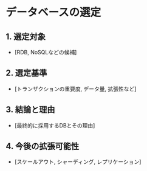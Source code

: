 # データベースの選定

## 1. 選定対象
- [RDB, NoSQLなどの候補]

## 2. 選定基準
- [トランザクションの重要度, データ量, 拡張性など]

## 3. 結論と理由
- [最終的に採用するDBとその理由]

## 4. 今後の拡張可能性
- [スケールアウト, シャーディング, レプリケーション]